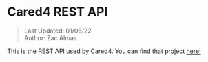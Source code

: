 # Cared4 REST API
> Last Updated: 01/06/22 </br>
> Author: Zac Almas </br>

This is the REST API used by Cared4. You can find that project [here!](https://github.com/ThatGhostToast/Cared4) <br />
